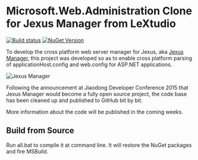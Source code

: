 Microsoft.Web.Administration Clone for Jexus Manager from LeXtudio
==================================================================
[![Build status](https://img.shields.io/appveyor/ci/lextm/microsoft-web-administration/master.svg?style=flat-square)](https://ci.appveyor.com/project/lextm/microsoft-web-administration)
[![NuGet Version](https://img.shields.io/nuget/v/Microsoft.Web.Administration.Jexus.svg?style=flat-square)](https://www.nuget.org/packages/Microsoft.Web.Administration.Jexus/)

To develop the cross platform web server manager for Jexus, aka [Jexus Manager](https://jexus.codeplex.com), this project
was developed so as to enable cross platform parsing of applicationHost.config and web.config for ASP.NET applications.

![Jexus Manager](http://i.stack.imgur.com/IeWe3.png)

Following the announcement at Jiaodong Developer Conference 2015 that Jexus Manager would become a fully open source project,
the code base has been cleaned up and published to GitHub bit by bit.

More information about the code will be published in the coming weeks.

Build from Source
-----------------
Run all.bat to compile it at command line. It will restore the NuGet packages and fire MSBuild.